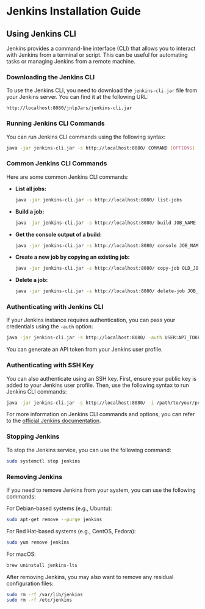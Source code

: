 # Jenkins Installation Guide

## Using Jenkins CLI

Jenkins provides a command-line interface (CLI) that allows you to interact with Jenkins from a terminal or script. This can be useful for automating tasks or managing Jenkins from a remote machine.

### Downloading the Jenkins CLI

To use the Jenkins CLI, you need to download the `jenkins-cli.jar` file from your Jenkins server. You can find it at the following URL:
```
http://localhost:8080/jnlpJars/jenkins-cli.jar
```

### Running Jenkins CLI Commands

You can run Jenkins CLI commands using the following syntax:
```sh
java -jar jenkins-cli.jar -s http://localhost:8080/ COMMAND [OPTIONS]
```

### Common Jenkins CLI Commands

Here are some common Jenkins CLI commands:

- **List all jobs:**
    ```sh
    java -jar jenkins-cli.jar -s http://localhost:8080/ list-jobs
    ```

- **Build a job:**
    ```sh
    java -jar jenkins-cli.jar -s http://localhost:8080/ build JOB_NAME
    ```

- **Get the console output of a build:**
    ```sh
    java -jar jenkins-cli.jar -s http://localhost:8080/ console JOB_NAME BUILD_NUMBER
    ```

- **Create a new job by copying an existing job:**
    ```sh
    java -jar jenkins-cli.jar -s http://localhost:8080/ copy-job OLD_JOB_NAME NEW_JOB_NAME
    ```

- **Delete a job:**
    ```sh
    java -jar jenkins-cli.jar -s http://localhost:8080/ delete-job JOB_NAME
    ```

### Authenticating with Jenkins CLI

If your Jenkins instance requires authentication, you can pass your credentials using the `-auth` option:
```sh
java -jar jenkins-cli.jar -s http://localhost:8080/ -auth USER:API_TOKEN COMMAND
```

You can generate an API token from your Jenkins user profile.

### Authenticating with SSH Key

You can also authenticate using an SSH key. First, ensure your public key is added to your Jenkins user profile. Then, use the following syntax to run Jenkins CLI commands:
```sh
java -jar jenkins-cli.jar -s http://localhost:8080/ -i /path/to/your/private_key COMMAND
```

For more information on Jenkins CLI commands and options, you can refer to the [official Jenkins documentation](https://www.jenkins.io/doc/book/managing/cli/).

### Stopping Jenkins

To stop the Jenkins service, you can use the following command:
```sh
sudo systemctl stop jenkins
```

### Removing Jenkins

If you need to remove Jenkins from your system, you can use the following commands:

For Debian-based systems (e.g., Ubuntu):
```sh
sudo apt-get remove --purge jenkins
```

For Red Hat-based systems (e.g., CentOS, Fedora):
```sh
sudo yum remove jenkins
```

For macOS:
```sh
brew uninstall jenkins-lts
```

After removing Jenkins, you may also want to remove any residual configuration files:
```sh
sudo rm -rf /var/lib/jenkins
sudo rm -rf /etc/jenkins
```